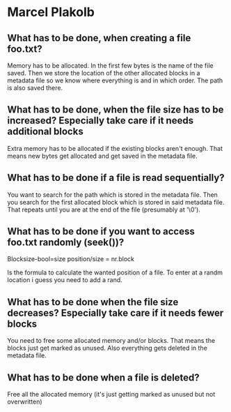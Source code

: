 # Marcel Plakolb
## What has to be done, when creating a file foo.txt?
Memory has to be allocated.
In the first few bytes is the name of the file saved.
Then we store the location of the other allocated blocks in a metadata file so we know where everything is and in which order.
The path is also saved there.

## What has to be done, when the file size has to be increased? Especially take care if it needs additional blocks
Extra memory has to be allocated if the existing blocks aren't enough.
That means new bytes get allocated and get saved in the metadata file.

## What has to be done if a file is read sequentially?
You want to search for the path which is stored in the metadata file. Then you search for the first allocated block which is stored in said metadata file. That repeats until you are at the end of the file (presumably at '\0').

## What has to be done if you want to access foo.txt randomly (seek())?
Blocksize-bool=size
position/size = nr.block

Is the formula to calculate the wanted position of a file. To enter at a randm location i guess you need to add a rand.

## What has to be done when the file size decreases? Especially take care if it needs fewer blocks
You need to free some allocated memory and/or blocks.
That means the blocks just get marked as unused.
Also everything gets deleted in the metadata file.

## What has to be done when a file is deleted?
Free all the allocated memory (it's just getting marked as unused but not overwritten)
